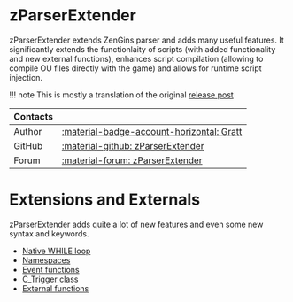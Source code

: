 # zParserExtender
zParserExtender extends ZenGins parser and adds many useful features. It significantly extends the functionlaity of scripts (with added functionality and new external functions), enhances script compilation (allowing to compile OU files directly with the game) and allows for runtime script injection.

!!! note
    This is mostly a translation of the original [release post](https://worldofplayers.ru/threads/41999/)

|Contacts||
|:--- | :--- |
| Author | [:material-badge-account-horizontal: Gratt](https://worldofplayers.ru/members/97625/) |
| GitHub | [:material-github: zParserExtender](https://github.com/Gratt-5r2/zParserExtender)|
| Forum | [:material-forum: zParserExtender](https://worldofplayers.ru/threads/41999/) |

# Extensions and Externals
zParserExtender adds quite a lot of new features and even some new syntax and keywords.

- [Native WHILE loop](zPE_while.md)
- [Namespaces](zPE_namespaces.md)
- [Event functions](zPE_events.md)
- [C_Trigger class](zPE_c_trigger.md)
- [External functions](zPE_externals.md)

